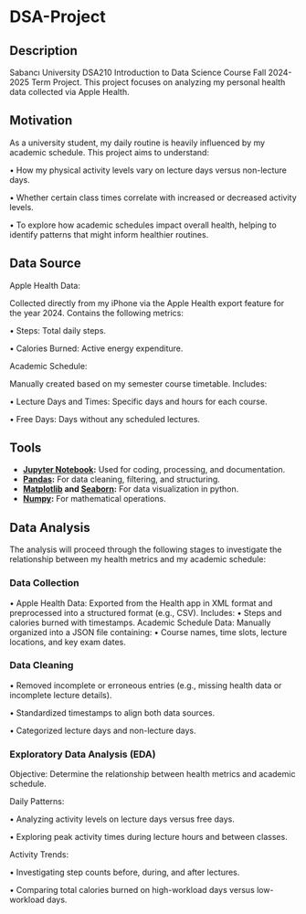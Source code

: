 # DSA-Project
## Description
Sabancı University DSA210 Introduction to Data Science Course Fall 2024-2025 Term Project. This project focuses on analyzing my personal health data collected via Apple Health.
## Motivation
As a university student, my daily routine is heavily influenced by my academic schedule.
This project aims to understand:
	
 •	How my physical activity levels vary on lecture days versus non-lecture days.
	
 •	Whether certain class times correlate with increased or decreased activity levels.
 
 • 	To explore how academic schedules impact overall health, helping to identify patterns that might inform healthier routines.
## Data Source
Apple Health Data:

Collected directly from my iPhone via the Apple Health export feature for the year 2024.
Contains the following metrics:
	
 •	Steps: Total daily steps.

 •	Calories Burned: Active energy expenditure.

Academic Schedule:

Manually created based on my semester course timetable.
Includes:
	
 •	Lecture Days and Times: Specific days and hours for each course.
	
 •	Free Days: Days without any scheduled lectures.
 ## Tools
 - **[Jupyter Notebook](https://jupyter.org/):** Used for coding, processing, and documentation.
 - **[Pandas](https://pandas.pydata.org/):** For data cleaning, filtering, and structuring.
 - **[Matplotlib](https://matplotlib.org/) and [Seaborn](https://seaborn.pydata.org/):** For data visualization in python.
 - **[Numpy](https://numpy.org/):** For mathematical operations.
## Data Analysis
The analysis will proceed through the following stages to investigate the relationship between my health metrics and my academic schedule:
### Data Collection
•	Apple Health Data:
Exported from the Health app in XML format and preprocessed into a structured format (e.g., CSV).
Includes:
	•	Steps and calories burned with timestamps.
Academic Schedule Data:
Manually organized into a JSON file containing:
	•	Course names, time slots, lecture locations, and key exam dates.
 ### Data Cleaning

•	Removed incomplete or erroneous entries (e.g., missing health data or incomplete lecture details).

•	Standardized timestamps to align both data sources.

•	Categorized lecture days and non-lecture days.
### Exploratory Data Analysis (EDA)

Objective:
Determine the relationship between health metrics and academic schedule.

Daily Patterns:

•	Analyzing activity levels on lecture days versus free days.

•	Exploring peak activity times during lecture hours and between classes.

Activity Trends:

•	Investigating step counts before, during, and after lectures.

•	Comparing total calories burned on high-workload days versus low-workload days.
